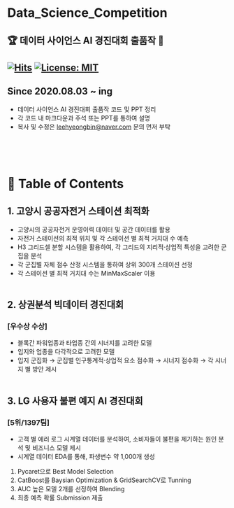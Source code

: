 # Data_Science_Competition
🏆 데이터 사이언스 AI 경진대회 출품작 🥇
---
[![Hits](https://hits.seeyoufarm.com/api/count/incr/badge.svg?url=https%3A%2F%2Fgithub.com%2FLee-HyeongBin%2FData_Science_Competition&count_bg=%2379C83D&title_bg=%23555555&icon=&icon_color=%23E7E7E7&title=hits&edge_flat=false)](https://hits.seeyoufarm.com) [![License: MIT](https://img.shields.io/badge/License-MIT-yellow.svg)](https://opensource.org/licenses/MIT)
---
<b>Since</b> 2020.08.03 ~ ing
---
* 데이터 사이언스 AI 경진대회 출품작 코드 및 PPT 정리
* 각 코드 내 마크다운과 주석 또는 PPT를 통하여 설명
* 복사 및 수정은 leehyeongbin@naver.com 문의 먼저 부탁

<br><br><br>
# 📃 Table of Contents
## 1. 고양시 공공자전거 스테이션 최적화
* 고양시의 공공자전거 운영이력 데이터 및 공간 데이터를 활용
* 자전거 스테이션의 최적 위치 및 각 스테이션 별 최적 거치대 수 예측
 * H3 그리드셀 분할 시스템을 활용하여, 각 그리드의 지리적·상업적 특성을 고려한 군집을 분석
 * 각 군집별 자체 점수 산정 시스템을 통하여 상위 300개 스테이션 선정
 * 각 스테이션 별 최적 거치대 수는 MinMaxScaler 이용<br><br>
## 2. 상권분석 빅데이터 경진대회
### [우수상 수상]
* 블록간 파워업종과 타업종 간의 시너지를 고려한 모델
* 입지와 업종을 다각적으로 고려한 모델
* 입지 군집화 → 군집별 인구통계적·상업적 요소 점수화 → 시너지 점수화 → 각 시너지 별 방안 제시<br><br>
## 3. LG 사용자 불편 예지 AI 경진대회
### [5위/1397팀]
* 고객 별 에러 로그 시계열 데이터를 분석하여, 소비자들이 불편을 제기하는 원인 분석 및 비즈니스 모델 제시
* 시계열 데이터 EDA를 통해, 파생변수 약 1,000개 생성
1) Pycaret으로 Best Model Selection
2) CatBoost를 Baysian Optimization & GridSearchCV로 Tunning
3) AUC 높은 모델 2개를 선정하여 Blending
4) 최종 예측 확률 Submission 제출
